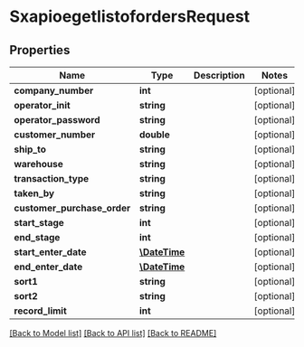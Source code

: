 # SxapioegetlistofordersRequest

## Properties
Name | Type | Description | Notes
------------ | ------------- | ------------- | -------------
**company_number** | **int** |  | [optional] 
**operator_init** | **string** |  | [optional] 
**operator_password** | **string** |  | [optional] 
**customer_number** | **double** |  | [optional] 
**ship_to** | **string** |  | [optional] 
**warehouse** | **string** |  | [optional] 
**transaction_type** | **string** |  | [optional] 
**taken_by** | **string** |  | [optional] 
**customer_purchase_order** | **string** |  | [optional] 
**start_stage** | **int** |  | [optional] 
**end_stage** | **int** |  | [optional] 
**start_enter_date** | [**\DateTime**](\DateTime.md) |  | [optional] 
**end_enter_date** | [**\DateTime**](\DateTime.md) |  | [optional] 
**sort1** | **string** |  | [optional] 
**sort2** | **string** |  | [optional] 
**record_limit** | **int** |  | [optional] 

[[Back to Model list]](../README.md#documentation-for-models) [[Back to API list]](../README.md#documentation-for-api-endpoints) [[Back to README]](../README.md)


